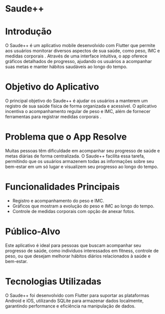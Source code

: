 # Saude++

# Introdução

O Saude++ é um aplicativo mobile desenvolvido com Flutter que permite aos usuários monitorar diversos aspectos de sua saúde, como peso, IMC e medidas corporais . Através de uma interface intuitiva, o app oferece gráficos detalhados de progresso, ajudando os usuários a acompanhar suas metas e manter hábitos saudáveis ao longo do tempo.

# Objetivo do Aplicativo

O principal objetivo do Saude++ é ajudar os usuários a manterem um registro de sua saúde física de forma organizada e acessível. O aplicativo incentiva o acompanhamento regular de peso e IMC, além de fornecer ferramentas para registrar medidas corporais .

# Problema que o App Resolve

Muitas pessoas têm dificuldade em acompanhar seu progresso de saúde e metas diárias de forma centralizada. O Saude++ facilita essa tarefa, permitindo que os usuários armazenem todas as informações sobre seu bem-estar em um só lugar e visualizem seu progresso ao longo do tempo.

# Funcionalidades Principais

- Registro e acompanhamento do peso e IMC.
- Gráficos que mostram a evolução do peso e IMC ao longo do tempo.
- Controle de medidas corporais com opção de anexar fotos.


# Público-Alvo

Este aplicativo é ideal para pessoas que buscam acompanhar seu progresso de saúde, como indivíduos interessados em fitness, controle de peso, ou que desejam melhorar hábitos diários relacionados à saúde e bem-estar.

# Tecnologias Utilizadas

O Saude++ foi desenvolvido com Flutter para suportar as plataformas Android e iOS, utilizando SQLite para armazenar dados localmente, garantindo performance e eficiência na manipulação de dados.

